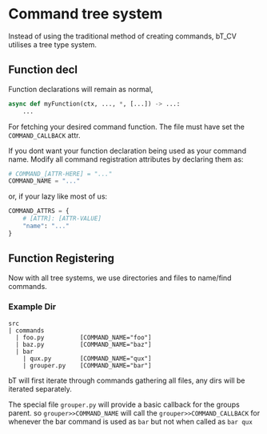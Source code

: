 # Command tree system
Instead of using the traditional method of creating commands,
bT_CV utilises a tree type system.

## Function decl
Function declarations will remain as normal,
```py
async def myFunction(ctx, ..., *, [...]) -> ...:
    ...
```

For fetching your desired command function.
The file must have set the ``COMMAND_CALLBACK`` attr.

If you dont want your function declaration being used as your command name.
Modify all command registration attributes by declaring them as:
```py
# COMMAND_[ATTR-HERE] = "..."
COMMAND_NAME = "..."
```

or, if your lazy like most of us:
```py
COMMAND_ATTRS = {
    # [ATTR]: [ATTR-VALUE]
    "name": "..."
}
```

## Function Registering
Now with all tree systems,
we use directories and files to name/find commands.

### Example Dir
```
src
| commands
  | foo.py          [COMMAND_NAME="foo"]
  | baz.py          [COMMAND_NAME="baz"]
  | bar
    | qux.py        [COMMAND_NAME="qux"]
    | grouper.py    [COMMAND_NAME="bar"]
```
bT will first iterate through commands gathering all files,
any dirs will be iterated separately.

The special file ``grouper.py`` will provide a basic callback for the groups parent.
so ``grouper>>COMMAND_NAME`` will call the ``grouper>>COMMAND_CALLBACK`` for whenever the
bar command is used as ``bar`` but not when called as ``bar qux``
